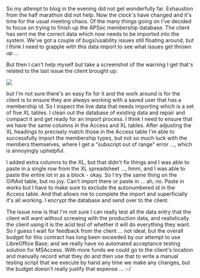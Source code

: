 So my attempt to blog in the evening did not get wonderfully far.  Exhaustion from the half marathon did not help.  Now the clock's have changed and it's time for the usual meeting chaos.  Of the many things going on I've decided to focus on trying to finish up the APSoc membership database.  The client has sent me the correct data which now needs to be imported into the system.  We've got a couple of bugs/usability issues still floating around, but I think I need to grapple with this data import to see what issues get thrown up ...

But then I can't help myself but take a screenshot of the warning I get that's related to the last issue the client brought up:

![](https://dl.dropbox.com/s/xi1o0fr62ordho4/Screenshot%202018-03-26%2010.03.01.png?dl=0)

but I'm not sure there's an easy fix for it and the work around is for the client is to ensure they are always working with a saved user that has a membership id.  So I inspect the live data that needs importing which is a set of five XL tables.  I clean out the database of existing data and repair and compact it and get ready for an import process.  I think I need to ensure that we have the same columns in the Access and XL tables.  After adjusting the XL headings to precisely match those in the Access table I'm able to successfully import the membership types, but not so much luck with the members themselves, where I get a "subscript out of range" error ..., which is annoyingly uphelpful.

I added extra columns to the XL, but that didn't fix things and I was able to paste in a single row from the XL spreadsheet ..., hmm, and I was able to paste the entire lot in as a block - okay.  So I try the same thing on the GiftAid table, but no joy.  Can't import there or paste in ... ah, no.  Paste in works but I have to make sure to exclude the autonumbered id in the Access table.  And that allows me to complete the import and superficially it's all working.  I encrypt the database and send over to the client.  

The issue now is that I'm not sure I can really test all the data entry that the client will want without screwing with the production data, and realistically the client using it is the acid test of whether it will do everything they want.  So I guess I wait for feedback from the client ... not ideal, but the overall budget for this contract has long been exceeded by our attempt to use LibreOffice Base; and we really have no automated acceptance testing solution for MSAccess.  With more funds we could go to the client's location and manually record what they do and then use that to write a manual testing script that we execute by hand any time we make any changes, but the budget doesn't really justify that expense ... :-/

